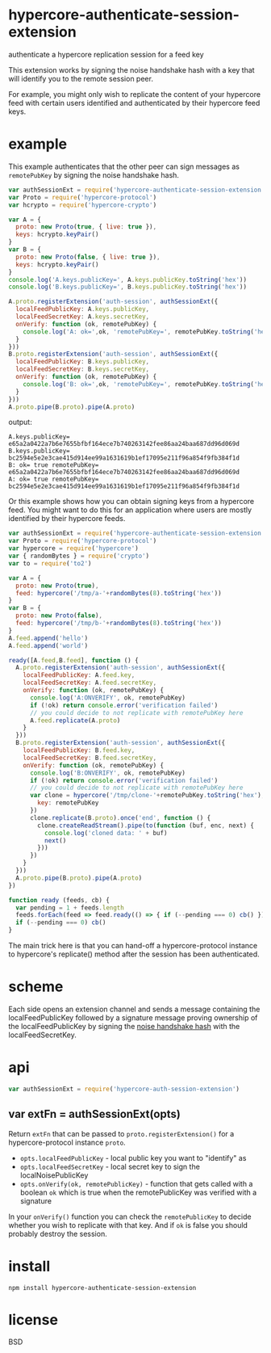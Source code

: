 # hypercore-authenticate-session-extension

authenticate a hypercore replication session for a feed key

This extension works by signing the noise handshake hash with a key that will
identify you to the remote session peer.

For example, you might only wish to replicate the content of your hypercore feed
with certain users identified and authenticated by their hypercore feed keys.

# example

This example authenticates that the other peer can sign messages as
`remotePubKey` by signing the noise handshake hash.

``` js
var authSessionExt = require('hypercore-authenticate-session-extension')
var Proto = require('hypercore-protocol')
var hcrypto = require('hypercore-crypto')

var A = {
  proto: new Proto(true, { live: true }),
  keys: hcrypto.keyPair()
}
var B = {
  proto: new Proto(false, { live: true }),
  keys: hcrypto.keyPair()
}
console.log('A.keys.publicKey=', A.keys.publicKey.toString('hex'))
console.log('B.keys.publicKey=', B.keys.publicKey.toString('hex'))

A.proto.registerExtension('auth-session', authSessionExt({
  localFeedPublicKey: A.keys.publicKey,
  localFeedSecretKey: A.keys.secretKey,
  onVerify: function (ok, remotePubKey) {
    console.log('A: ok=',ok, 'remotePubKey=', remotePubKey.toString('hex'))
  }
}))
B.proto.registerExtension('auth-session', authSessionExt({
  localFeedPublicKey: B.keys.publicKey,
  localFeedSecretKey: B.keys.secretKey,
  onVerify: function (ok, remotePubKey) {
    console.log('B: ok=',ok, 'remotePubKey=', remotePubKey.toString('hex'))
  }
}))
A.proto.pipe(B.proto).pipe(A.proto)
```

output:

```
A.keys.publicKey= e65a2a0422a7b6e7655bfbf164ece7b740263142fee86aa24baa687dd96d069d
B.keys.publicKey= bc2594e5e2e3cae415d914ee99a1631619b1ef17095e211f96a854f9fb384f1d
B: ok= true remotePubKey= e65a2a0422a7b6e7655bfbf164ece7b740263142fee86aa24baa687dd96d069d
A: ok= true remotePubKey= bc2594e5e2e3cae415d914ee99a1631619b1ef17095e211f96a854f9fb384f1d
```

Or this example shows how you can obtain signing keys from a hypercore feed.
You might want to do this for an application where users are mostly identified
by their hypercore feeds.

``` js
var authSessionExt = require('hypercore-authenticate-session-extension')
var Proto = require('hypercore-protocol')
var hypercore = require('hypercore')
var { randomBytes } = require('crypto')
var to = require('to2')

var A = {
  proto: new Proto(true),
  feed: hypercore('/tmp/a-'+randomBytes(8).toString('hex'))
}
var B = {
  proto: new Proto(false),
  feed: hypercore('/tmp/b-'+randomBytes(8).toString('hex'))
}
A.feed.append('hello')
A.feed.append('world')

ready([A.feed,B.feed], function () {
  A.proto.registerExtension('auth-session', authSessionExt({
    localFeedPublicKey: A.feed.key,
    localFeedSecretKey: A.feed.secretKey,
    onVerify: function (ok, remotePubKey) {
      console.log('A:ONVERIFY', ok, remotePubKey)
      if (!ok) return console.error('verification failed')
      // you could decide to not replicate with remotePubKey here
      A.feed.replicate(A.proto)
    }
  }))
  B.proto.registerExtension('auth-session', authSessionExt({
    localFeedPublicKey: B.feed.key,
    localFeedSecretKey: B.feed.secretKey,
    onVerify: function (ok, remotePubKey) {
      console.log('B:ONVERIFY', ok, remotePubKey)
      if (!ok) return console.error('verification failed')
      // you could decide to not replicate with remotePubKey here
      var clone = hypercore('/tmp/clone-'+remotePubKey.toString('hex'), {
        key: remotePubKey
      })
      clone.replicate(B.proto).once('end', function () {
        clone.createReadStream().pipe(to(function (buf, enc, next) {
          console.log('cloned data: ' + buf)
          next()
        }))
      })
    }
  }))
  A.proto.pipe(B.proto).pipe(A.proto)
})

function ready (feeds, cb) {
  var pending = 1 + feeds.length
  feeds.forEach(feed => feed.ready(() => { if (--pending === 0) cb() }))
  if (--pending === 0) cb()
}
```

The main trick here is that you can hand-off a hypercore-protocol instance to
hypercore's replicate() method after the session has been authenticated.

# scheme

Each side opens an extension channel and sends a message containing the
localFeedPublicKey followed by a signature message proving ownership of the
localFeedPublicKey by signing the [noise handshake hash][] with the
localFeedSecretKey.

[noise handshake hash]: http://noiseprotocol.org/noise.html#channel-binding

# api

``` js
var authSessionExt = require('hypercore-auth-session-extension')
```

## var extFn = authSessionExt(opts)

Return `extFn` that can be passed to `proto.registerExtension()` for a
hypercore-protocol instance `proto`.

* `opts.localFeedPublicKey` - local public key you want to "identify" as
* `opts.localFeedSecretKey` - local secret key to sign the localNoisePublicKey
* `opts.onVerify(ok, remotePublicKey)` - function that gets called with a
  boolean `ok` which is true when the remotePublicKey was verified with a
  signature

In your `onVerify()` function you can check the `remotePublicKey` to decide
whether you wish to replicate with that key. And if `ok` is false you should
probably destroy the session.

# install

```
npm install hypercore-authenticate-session-extension
```

# license

BSD
